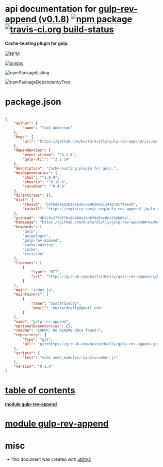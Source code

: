 # api documentation for  [gulp-rev-append (v0.1.8)](https://github.com/bustardcelly/gulp-rev-append#readme)  [![npm package](https://img.shields.io/npm/v/npmdoc-gulp-rev-append.svg?style=flat-square)](https://www.npmjs.org/package/npmdoc-gulp-rev-append) [![travis-ci.org build-status](https://api.travis-ci.org/npmdoc/node-npmdoc-gulp-rev-append.svg)](https://travis-ci.org/npmdoc/node-npmdoc-gulp-rev-append)
#### Cache-busting plugin for gulp.

[![NPM](https://nodei.co/npm/gulp-rev-append.png?downloads=true)](https://www.npmjs.com/package/gulp-rev-append)

[![apidoc](https://npmdoc.github.io/node-npmdoc-gulp-rev-append/build/screenCapture.buildNpmdoc.browser._2Fhome_2Ftravis_2Fbuild_2Fnpmdoc_2Fnode-npmdoc-gulp-rev-append_2Ftmp_2Fbuild_2Fapidoc.html.png)](https://npmdoc.github.io/node-npmdoc-gulp-rev-append/build/apidoc.html)

![npmPackageListing](https://npmdoc.github.io/node-npmdoc-gulp-rev-append/build/screenCapture.npmPackageListing.svg)

![npmPackageDependencyTree](https://npmdoc.github.io/node-npmdoc-gulp-rev-append/build/screenCapture.npmPackageDependencyTree.svg)



# package.json

```json

{
    "author": {
        "name": "Todd Anderson"
    },
    "bugs": {
        "url": "https://github.com/bustardcelly/gulp-rev-append/issues"
    },
    "dependencies": {
        "event-stream": "^3.1.0",
        "gulp-util": "^2.2.14"
    },
    "description": "Cache-busting plugin for gulp.",
    "devDependencies": {
        "chai": "^1.9.0",
        "cheerio": "^0.19.0",
        "cucumber": "^0.4.0"
    },
    "directories": {},
    "dist": {
        "shasum": "b2fbd386a1b3e1e3acae06d0aa11410c8c7feea9",
        "tarball": "https://registry.npmjs.org/gulp-rev-append/-/gulp-rev-append-0.1.8.tgz"
    },
    "gitHead": "db920e3770f7bcd49b8e10d0f8d04c86e568b66a",
    "homepage": "https://github.com/bustardcelly/gulp-rev-append#readme",
    "keywords": [
        "gulp",
        "gulpplugin",
        "gulp-rev-append",
        "cache-busting",
        "cache",
        "revision"
    ],
    "licenses": [
        {
            "type": "MIT",
            "url": "https://github.com/bustardcelly/gulp-rev-append/LICENSE-MIT"
        }
    ],
    "main": "index.js",
    "maintainers": [
        {
            "name": "bustardcelly",
            "email": "bustardcelly@gmail.com"
        }
    ],
    "name": "gulp-rev-append",
    "optionalDependencies": {},
    "readme": "ERROR: No README data found!",
    "repository": {
        "type": "git",
        "url": "git+https://github.com/bustardcelly/gulp-rev-append.git"
    },
    "scripts": {
        "test": "node node_modules/.bin/cucumber-js"
    },
    "version": "0.1.8"
}
```



# <a name="apidoc.tableOfContents"></a>[table of contents](#apidoc.tableOfContents)

#### [module gulp-rev-append](#apidoc.module.gulp-rev-append)



# <a name="apidoc.module.gulp-rev-append"></a>[module gulp-rev-append](#apidoc.module.gulp-rev-append)



# misc
- this document was created with [utility2](https://github.com/kaizhu256/node-utility2)
